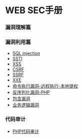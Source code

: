 # WEB SEC手册
### 漏洞理解篇
### 漏洞利用篇
- [SQL injection](https://github.com/ReAbout/web-exp/blob/master/EXP-SQLi-MySQL.md)
- [SSTI](https://github.com/ReAbout/web-exp/blob/master/EXP-SSTI.md)
- [XSS](https://github.com/ReAbout/web-exp/blob/master/EXP-XSS.md)
- [CSRF]()
- [SSRF]()
- [XXE](https://github.com/ReAbout/web-exp/blob/master/EXP-XXE.md)
- [命令执行漏洞-远程执行-本地提权]()
- [反序列化漏洞-PHP](https://github.com/ReAbout/web-exp/blob/master/EXP-PHP-Unserialize.md)
- [包含漏洞]()
- [业务逻辑漏洞]()
### 代码审计
- [PHP代码审计]()
